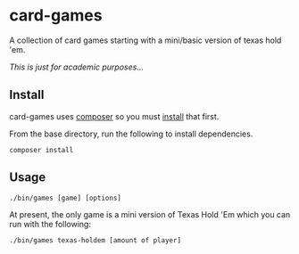 card-games
==========
A collection of card games starting with a mini/basic version of texas hold 'em.

*This is just for academic purposes...*

Install
-------
card-games uses [composer](https://getcomposer.org/) so you must [install](https://getcomposer.org/doc/00-intro.md#installation-linux-unix-osx) that first.
 
From the base directory, run the following to install dependencies.
```
composer install
```

Usage
-----
```
./bin/games [game] [options]
```

At present, the only game is a mini version of Texas Hold 'Em which you can run with the following:

```
./bin/games texas-holdem [amount of player]
```